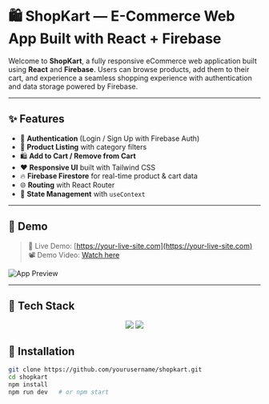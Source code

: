 # 🛍️ ShopKart — E-Commerce Web App Built with React + Firebase

Welcome to **ShopKart**, a fully responsive eCommerce web application built using **React** and **Firebase**. Users can browse products, add them to their cart, and experience a seamless shopping experience with authentication and data storage powered by Firebase.

---

## ✨ Features

- 🔐 **Authentication** (Login / Sign Up with Firebase Auth)
- 🛒 **Product Listing** with category filters
- 🛍️ **Add to Cart / Remove from Cart**
- ❤️ **Responsive UI** built with Tailwind CSS
- 🔥 **Firebase Firestore** for real-time product & cart data
- 🌐 **Routing** with React Router
- 💾 **State Management** with `useContext`

---

## 📸 Demo

> 🔗 Live Demo: [https://your-live-site.com](https://your-live-site.com)  
> 📽️ Demo Video: [Watch here](https://your-demo-video-link.com)

![App Preview](https://your-screenshot-link.com)

---

## 🚀 Tech Stack

<div align="center">
  <img src="https://img.shields.io/badge/React-18-blue?style=for-the-badge&logo=react" />
  <img src="https://img.shields.io/badge/Firebase-yellow?style=for-the-badge&logo=firebase" />
</div>

## 🔧 Installation

```bash
git clone https://github.com/yourusername/shopkart.git
cd shopkart
npm install
npm run dev   # or npm start
